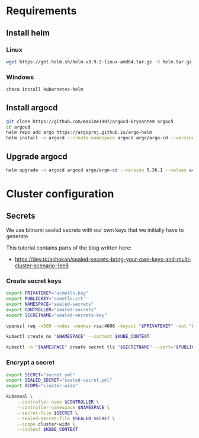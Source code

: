 # Requirements
## Install helm
### Linux
```bash
wget https://get.helm.sh/helm-v3.9.2-linux-amd64.tar.gz -O helm.tar.gz && tar -xvf helm.tar.gz && sudo cp linux-amd64/helm /usr/local/bin/helm && chmod +x /usr/local/bin/helm
```
### Windows
```bash
choco install kubernetes-helm
```

## Install argocd
```bash
git clone https://github.com/maxime1907/argocd-krysantem argocd
cd argocd
helm repo add argo https://argoproj.github.io/argo-helm
helm install -n argocd --create-namespace argocd argo/argo-cd --version 5.36.1 --values argocd/clusters/ovh-krysantem-gra1-prod.yml --kube-context $KUBE_CONTEXT
```

## Upgrade argocd
```bash
helm upgrade -n argocd argocd argo/argo-cd --version 5.36.1 --values argocd/clusters/ovh-krysantem-gra1-prod.yml --kube-context $KUBE_CONTEXT
```

# Cluster configuration
## Secrets

We use bitnami sealed secrets with our own keys that we initially have to generate

This tutorial contains parts of the blog written here:
- https://dev.to/ashokan/sealed-secrets-bring-your-own-keys-and-multi-cluster-scenario-1ee8

### Create secret keys
```bash
export PRIVATEKEY="acmetls.key"
export PUBLICKEY="acmetls.crt"
export NAMESPACE="sealed-secrets"
export CONTROLLER="sealed-secrets"
export SECRETNAME="sealed-secrets-key"

openssl req -x509 -nodes -newkey rsa:4096 -keyout "$PRIVATEKEY" -out "$PUBLICKEY" -subj "/CN=sealed-secret/O=sealed-secret"

kubectl create ns "$NAMESPACE" --context $KUBE_CONTEXT

kubectl -n "$NAMESPACE" create secret tls "$SECRETNAME" --cert="$PUBLICKEY" --key="$PRIVATEKEY" --context $KUBE_CONTEXT
```

### Encrypt a secret
```bash
export SECRET="secret.yml"
export SEALED_SECRET="sealed-secret.yml"
export SCOPE="cluster-wide"

kubeseal \
    --controller-name $CONTROLLER \
    --controller-namespace $NAMESPACE \
    --secret-file $SECRET \
    --sealed-secret-file $SEALED_SECRET \
    --scope cluster-wide \
    --context $KUBE_CONTEXT
```
